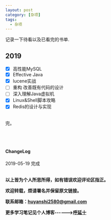 ```yaml
---
layout: post
category: [杂项]
tags:
  - 杂项
---
```



记录一下待看以及已看完的书单.

## 2019

- [x] 高性能MySQL
- [x] Effective Java
- [x] lucene实战
- [ ] 重构 改善既有代码的设计
- [ ] 深入理解Java虚拟机
- [x] Linux&Shell脚本攻略
- [x] Redis的设计与实现
<br>
完。
<br>
<br>
<br>
<br>
<h4>ChangeLog</h4>
2019-05-19 完成
<br>
<br>


**以上皆为个人所思所得，如有错误欢迎评论区指正。**


**欢迎转载，烦请署名并保留原文链接。**


**联系邮箱：huyanshi2580@gmail.com**


**更多学习笔记见个人博客------><a href="{{ site.baseurl }}/">呼延十</a>**